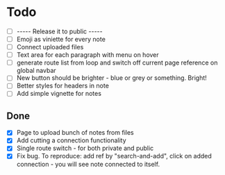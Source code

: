 # Todo

 - [ ] ----- Release it to public -----
 - [ ] Emoji as viniette for every note
 - [ ] Connect uploaded files
 - [ ] Text area for each paragraph with menu on hover
 - [ ] generate route list from loop and switch off current page reference on global navbar
 - [ ] New button should be brighter - blue or grey or something. Bright!
 - [ ] Better styles for headers in note
 - [ ] Add simple vignette for notes

## Done

 - [x] Page to upload bunch of notes from files
 - [x] Add cutting a connection functionality
 - [x] Single route switch - for both private and public
 - [x] Fix bug. To reproduce: add ref by "search-and-add", click on added connection - you will see note connected to itself.
